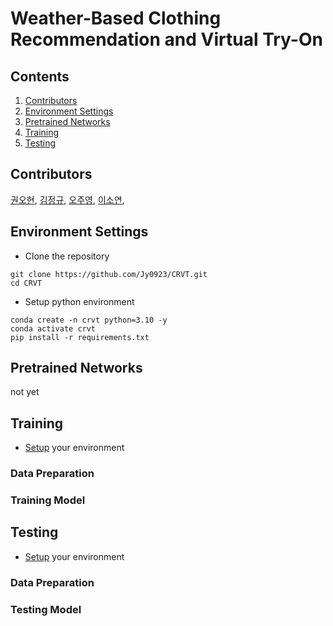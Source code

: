 # Weather-Based Clothing Recommendation and Virtual Try-On

## Contents                                                                                                                  

1. [Contributors](#Contributors)
2. [Environment Settings](#Environment-Settings)
3. [Pretrained Networks](#Pretrained-Networks)
4. [Training](#Training)
5. [Testing](#Testing)

## Contributors

[권오현](https://github.com/5hyeonkwon), [김정규](https://github.com/kimregular), [오주영](https://github.com/Jy0923), [이소연](https://github.com/dlthdus0611),

## Environment Settings

* Clone the repository

```
git clone https://github.com/Jy0923/CRVT.git
cd CRVT
```

* Setup python environment

```
conda create -n crvt python=3.10 -y
conda activate crvt
pip install -r requirements.txt
```

## Pretrained Networks

not yet

## Training

* [Setup](#Environment-Settings) your environment

### Data Preparation

### Training Model


## Testing

* [Setup](#Environment-Settings) your environment

### Data Preparation

### Testing Model
